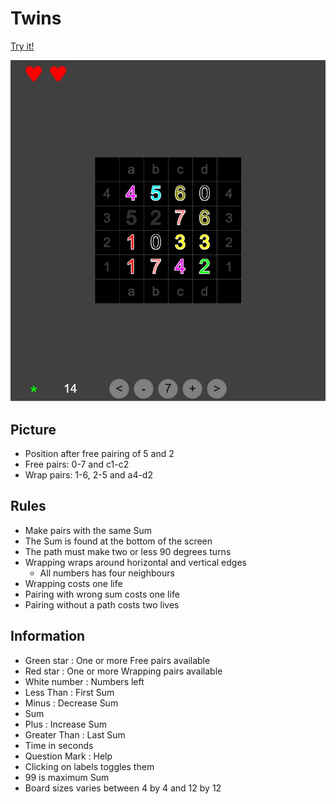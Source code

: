 # Twins

[Try it!](https://christernilsson.github.io/Lab/2018/049-Twins/index.html)

![Screenshot](screenshot.jpg)

## Picture

* Position after free pairing of 5 and 2
* Free pairs: 0-7 and c1-c2
* Wrap pairs: 1-6, 2-5 and a4-d2

## Rules
* Make pairs with the same Sum
* The Sum is found at the bottom of the screen
* The path must make two or less 90 degrees turns
* Wrapping wraps around horizontal and vertical edges
  * All numbers has four neighbours
* Wrapping costs one life
* Pairing with wrong sum costs one life
* Pairing without a path costs two lives

## Information
* Green star : One or more Free pairs available
* Red star : One or more Wrapping pairs available
* White number : Numbers left
* Less Than : First Sum
* Minus : Decrease Sum
* Sum
* Plus : Increase Sum
* Greater Than : Last Sum
* Time in seconds
* Question Mark : Help
* Clicking on labels toggles them
* 99 is maximum Sum
* Board sizes varies between 4 by 4 and 12 by 12
